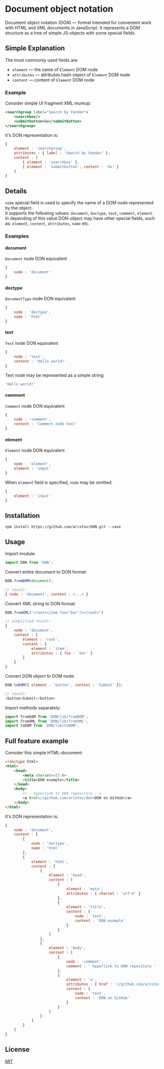# Document object notation

Document object notation (DON) — format intended for convenient work with HTML and XML documents in JavaScript.
It represents a DOM structure as a tree of simple JS-objects with some special fields.

## Simple Explanation

The most commonly used fields are:

- `element` — the name of `Element` DOM node
- `attributes` — attributes hash-object of `Element` DOM node
- `content` — content of `Element` DOM node

### Example
Consider simple UI fragment XML murkup:
```xml
<searchgroup label="Search by Yandex">
    <searchbox/>
    <submitbutton>Go</submitbutton>
</searchgroup>
```
It's DON representation is:
```js
{
    element : 'searchgroup',
    attributes : { label : 'Search by Yandex' },
    content : [
        { element : 'searchbox' },
        { element : 'submitbutton', content : 'Go' }
    ]
}
```

## Details

`node` special field is used to specify the name of a DOM node represented by the object.<br> 
It supports the following values: `document`, `doctype`, `text`, `comment`, `element`.<br>
In depending of this value DON-object may have other special fields, such as: `element`, `content`, `attributes`, `name` etc.

### Examples

#### document
`Document` node DON equivalent
```js
{
    node : 'document'
}
```

#### doctype
`DocumentType` node DON equivalent
```js
{
    node : 'doctype',
    name : 'html'
}
```

#### text
`Text` node DON equivalent
```js
{
    node : 'text',
    content : 'Hello world!'
}
```
Text node may be represented as a simple string:
```js
'Hello world!'
```

#### comment
`Comment` node DON equivalent
```js
{
    node : 'comment',
    content : 'Comment node text'
}
```

#### element
`Element` node DON equivalent
```js
{
    node : 'element',
    element : 'input'
}
```
When `element` field is specified, `node` may be omitted:
```js
{
    element : 'input'
}
```

## Installation

```
npm install https://github.com/aristov/DON.git --save
```

## Usage

Import module:
```js
import DON from 'DON';
```

Convert entire document to DON format:
```js
DON.fromDOM(document);
```
```js
// result:
{ node : 'document', content : <...> }
```

Convert XML string to DON format:
```js
DON.fromXML('<root><item foo="bar"/></root>')
```
```js
// simplified result: 
{ 
    node : 'document',
    content : {
        element : 'root',
        content : { 
            element : 'item', 
            attributes : { foo : 'bar' } 
        }
    } 
} 
```

Convert DON object to DOM node:
```js
DON.toDOM({ element : 'button', content : 'Submit' }); 
```
```js
// result:
<button>Submit</button>
```

Import methods separately:
```js
import fromDOM from 'DON/lib/fromDOM';
import fromXML from 'DON/lib/fromXML';
import toDOM from 'DON/lib/toDOM';
```

## Full feature example

Consider this simple HTML-document:

```html
<!doctype html>
<html>
    <head>
        <meta charset=utf-8>
        <title>DON example</title>
    </head>
    <body>
        <!-- hyperlink to DON repository -->
        <a href=//github.com/aristov/don>DON on GitHub</a>
    </body>
</html>
```

It's DON representation is:

```javascript
{
    node : 'document',
    content : [
        {
            node : 'doctype',
            name : 'html'
        },
        {
            element : 'html',
            content : [
                {
                    element : 'head',
                    content : [
                        {
                            element : 'meta',
                            attributes : { charset : 'utf-8' }
                        },
                        {
                            element : 'title',
                            content : {
                                node : 'text',
                                content : 'DON example'
                            }
                        }
                    ]
                },
                {
                    element : 'body',
                    content : [
                        {
                            node : 'comment',
                            comment : ' hyperlink to DON repository '
                        },
                        {
                            element : 'a',
                            attributes : { href : '//github.com/aristov/don' },
                            content : {
                                node : 'text',
                                content : 'DON on GitHub'
                            }
                        }
                    ]
                }
            ]
        }
    ]
}
```

## License

[MIT](LICENSE)
